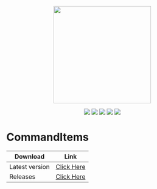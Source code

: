 <p align="center">
<img src="https://i.imgur.com/VHArX4T.png" width="256" height="256"/>
</p>
<p align="center">
<a href="https://github.com/Niix-Dan/CommandItems/releases/latest"><img src="https://img.shields.io/github/v/release/Niix-Dan/CommandItems.svg"></a>
<a href="https://github.com/Niix-Dan/CommandItems/releases/latest"><img src="https://img.shields.io/github/downloads/Niix-Dan/CommandItems/latest/total"></a>
<img src="https://img.shields.io/github/languages/code-size/Niix-Dan/CommandItems.svg"></a>
<a href="https://github.com/Niix-Dan/CommandItems/graphs/contributors"><img src="https://img.shields.io/github/contributors/Niix-Dan/CommandItems.svg"></a>
<a href="https://github.com/Niix-Dan/CommandItems/stargazers"><img src="https://img.shields.io/github/stars/Niix-Dan/CommandItems.svg?label=Stars&logo=github"></a>
</p>

# CommandItems


| Download |Link|
| ------------- | ------------- |
| Latest version|[Click Here](https://github.com/Niix-Dan/CommandItems/releases/download/1.0/CommandItems.jar)|
| Releases|[Click Here](https://github.com/Daniel-code15/CommandItems/releases)|


